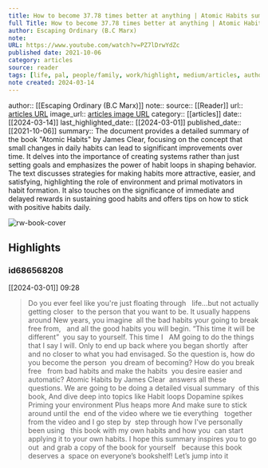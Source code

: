 ```yaml
---
title: How to become 37.78 times better at anything | Atomic Habits summary (by James Clear)
full Title: How to become 37.78 times better at anything | Atomic Habits summary (by James Clear)
author: Escaping Ordinary (B.C Marx)
note: 
URL: https://www.youtube.com/watch?v=PZ7lDrwYdZc
published date: 2021-10-06
category: articles
source: reader
tags: [life, pal, people/family, work/highlight, medium/articles, author/Escaping_Ordinary__B_C_Marx_, reader/reader, date/2024-03-01]
note created: 2024-03-14
---
```

author:: [[Escaping Ordinary (B.C Marx)]]
note:: 
source:: [[Reader]]
url:: [articles URL](https://www.youtube.com/watch?v=PZ7lDrwYdZc)
image_url:: [articles image URL](https://i.ytimg.com/vi/PZ7lDrwYdZc/maxresdefault.jpg)
category:: [[articles]]
date:: [[2024-03-14]]
last_highlighted_date:: [[2024-03-01]]
published_date:: [[2021-10-06]]
summary:: The document provides a detailed summary of the book "Atomic Habits" by James Clear, focusing on the concept that small changes in daily habits can lead to significant improvements over time. It delves into the importance of creating systems rather than just setting goals and emphasizes the power of habit loops in shaping behavior. The text discusses strategies for making habits more attractive, easier, and satisfying, highlighting the role of environment and primal motivators in habit formation. It also touches on the significance of immediate and delayed rewards in sustaining good habits and offers tips on how to stick with positive habits daily.

![rw-book-cover](https://i.ytimg.com/vi/PZ7lDrwYdZc/maxresdefault.jpg)

## Highlights
### id686568208
[[2024-03-01]] 09:28
> Do you ever feel like you're just floating through   life...but not actually getting closer  to the person that you want to be. It usually happens around New years, you imagine  all the bad habits your going to break free from,   and all the good habits you will begin. “This time it will be different”  you say to yourself. This time I   AM going to do the things that I say I will. Only to end up back where you began shortly  after and no closer to what you had envisaged. So the question is, how do you become the person  you dream of becoming? How do you break free   from bad habits and make the habits  you desire easier and automatic?
> Atomic Habits by James Clear  answers all these questions. We are going to be doing a detailed visual summary  of this book, And dive deep into topics like Habit loops Dopamine spikes  Priming your environment Plus heaps more And make sure to stick around until the  end of the video where we tie everything   together from the video and I go step by  step through how I've personally been using   this book with my own habits and how you  can start applying it to your own habits. I hope this summary inspires you to go out  and grab a copy of the book for yourself   because this book deserves a  space on everyone’s bookshelf! Let’s jump into it


